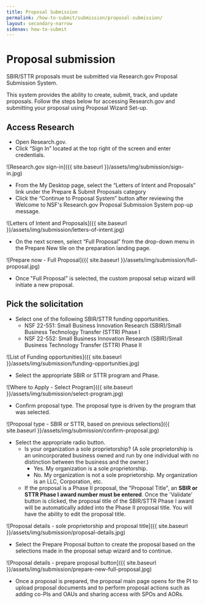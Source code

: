 ```yaml
---
title: Proposal Submission
permalink: /how-to-submit/submission/proposal-submission/
layout: secondary-narrow
sidenav: how-to-submit
---
```


# Proposal submission

SBIR/STTR proposals must be submitted via Research.gov Proposal Submission System. 

This system provides the ability to create, submit, track, and update proposals. Follow the steps below for accessing Research.gov and submitting your proposal using Proposal Wizard Set-up. 

## Access Research

* Open Research.gov. 
* Click “Sign In” located at the top right of the screen and enter credentials. 

![Research.gov sign-in]({{ site.baseurl }}/assets/img/submission/sign-in.jpg)

* From the My Desktop page, select the “Letters of Intent and Proposals” link under the Prepare & Submit Proposals category 
* Click the “Continue to Proposal System” button after reviewing the Welcome to NSF's Research.gov Proposal Submission System pop-up message. 

![Letters of Intent and Proposals]({{ site.baseurl }}/assets/img/submission/letters-of-intent.jpg)

*	On the next screen, select “Full Proposal” from the drop-down menu in the Prepare New tile on the preparation landing page. 

![Prepare now - Full Proposal]({{ site.baseurl }}/assets/img/submission/full-proposal.jpg)

* Once "Full Proposal" is selected, the custom proposal setup wizard will initiate a new proposal. 

## Pick the solicitation

* Select one of the following SBIR/STTR funding opportunities. 
    - NSF 22-551: Small Business Innovation Research (SBIR)/Small Business Technology Transfer (STTR) Phase I 
    - NSF 22-552: Small Business Innovation Research (SBIR)/Small Business Technology Transfer (STTR) Phase II 

![List of Funding opportunities]({{ site.baseurl }}/assets/img/submission/funding-opportunities.jpg)

* Select the appropriate SBIR or STTR program and Phase.

![Where to Apply - Select Program]({{ site.baseurl }}/assets/img/submission/select-program.jpg)

* Confirm proposal type.  The proposal type is driven by the program that was selected. 

![Proposal type - SBIR or STTR, based on previous selections]({{ site.baseurl }}/assets/img/submission/confirm-proposal.jpg)

* Select the appropriate radio button. 
    - Is your organization a sole proprietorship? (A sole proprietorship is an unincorporated business owned and run by one individual with no distinction between the business and the owner.) 
        * Yes. My organization is a sole proprietorship. 
        * No. My organization is not a sole proprietorship. My organization is an LLC, Corporation, etc.
    - If the proposal is a Phase II proposal, the "Proposal Title", an **SBIR or STTR Phase I award number must be entered**. Once the 'Validate' button is clicked, the proposal title of the SBIR/STTR Phase I award will be automatically added into the Phase II proposal title. You will have the ability to edit the proposal title. 

![Proposal details - sole proprietorship and proposal title]({{ site.baseurl }}/assets/img/submission/proposal-details.jpg)

* Select the Prepare Proposal button to create the proposal based on the selections made in the proposal setup wizard and to continue. 

![Proposal details - prepare proposal button]({{ site.baseurl }}/assets/img/submission/prepare-new-full-proposal.jpg)

* Once a proposal is prepared, the proposal main page opens for the PI to upload proposal documents and to perform proposal actions such as adding co-PIs and OAUs and sharing access with SPOs and AORs. 

